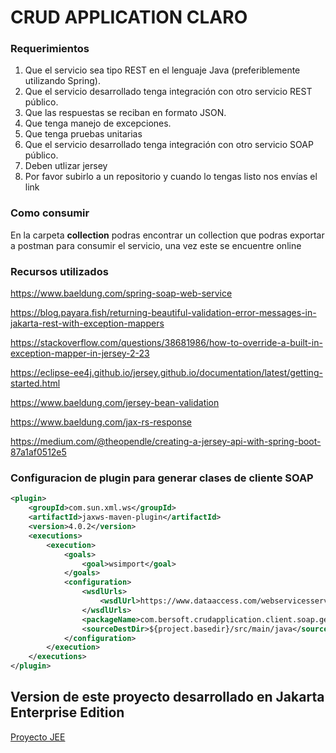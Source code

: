 # CRUD APPLICATION CLARO

### Requerimientos

1.	Que el servicio sea tipo REST en el lenguaje Java (preferiblemente utilizando Spring).
2.	Que el servicio desarrollado tenga integración con otro servicio REST público.
3.	Que las respuestas se reciban en formato JSON.
4.	Que tenga manejo de excepciones.
5.	Que tenga pruebas unitarias
6.	Que el servicio desarrollado tenga integración con otro servicio SOAP público.
7.	Deben utlizar jersey
8.	Por favor subirlo a un repositorio y cuando lo tengas listo nos envías el link


### Como consumir
En la carpeta **collection** podras encontrar un collection que podras exportar a postman para consumir el servicio, una vez este se encuentre online

### Recursos utilizados

https://www.baeldung.com/spring-soap-web-service

https://blog.payara.fish/returning-beautiful-validation-error-messages-in-jakarta-rest-with-exception-mappers

https://stackoverflow.com/questions/38681986/how-to-override-a-built-in-exception-mapper-in-jersey-2-23

https://eclipse-ee4j.github.io/jersey.github.io/documentation/latest/getting-started.html

https://www.baeldung.com/jersey-bean-validation

https://www.baeldung.com/jax-rs-response

https://medium.com/@theopendle/creating-a-jersey-api-with-spring-boot-87a1af0512e5

### Configuracion de plugin para generar clases de cliente SOAP

```xml
<plugin>
    <groupId>com.sun.xml.ws</groupId>
    <artifactId>jaxws-maven-plugin</artifactId>
    <version>4.0.2</version>
    <executions>
        <execution>
            <goals>
                <goal>wsimport</goal>
            </goals>
            <configuration>
                <wsdlUrls>
                    <wsdlUrl>https://www.dataaccess.com/webservicesserver/NumberConversion.wso?WSDL</wsdlUrl>
                </wsdlUrls>
                <packageName>com.bersoft.crudapplication.client.soap.generated</packageName>
                <sourceDestDir>${project.basedir}/src/main/java</sourceDestDir>
            </configuration>
        </execution>
    </executions>
</plugin>
```

## Version de este proyecto desarrollado en Jakarta Enterprise Edition
[Proyecto JEE](https://github.com/Berliss/prueba-tecnica-claro-jee)